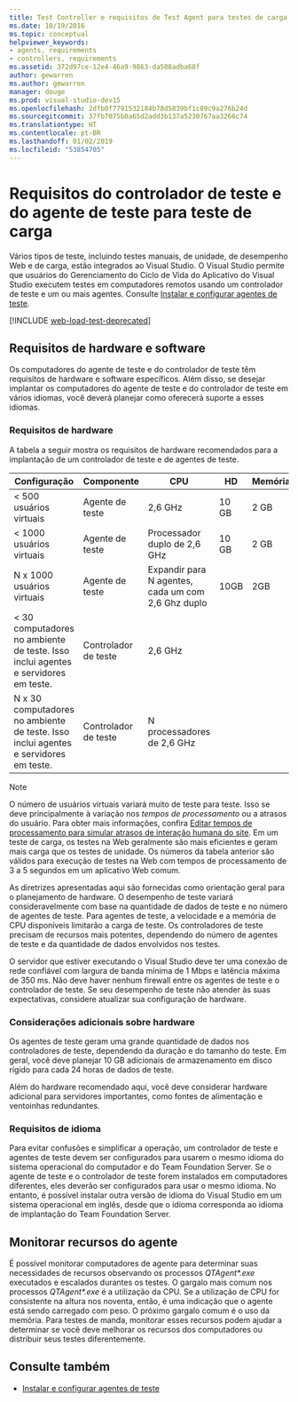 ```yaml
---
title: Test Controller e requisitos de Test Agent para testes de carga
ms.date: 10/19/2016
ms.topic: conceptual
helpviewer_keywords:
- agents, requirements
- controllers, requirements
ms.assetid: 372d97ce-12e4-46a9-9863-da508adba68f
author: gewarren
ms.author: gewarren
manager: douge
ms.prod: visual-studio-dev15
ms.openlocfilehash: 2dfb0f7791532184b78d5839bf1c89c9a276b24d
ms.sourcegitcommit: 37fb7075b0a65d2add3b137a5230767aa3266c74
ms.translationtype: HT
ms.contentlocale: pt-BR
ms.lasthandoff: 01/02/2019
ms.locfileid: "53854705"
---
```

# <a name="test-controller-and-test-agent-requirements-for-load-testing"></a>Requisitos do controlador de teste e do agente de teste para teste de carga

Vários tipos de teste, incluindo testes manuais, de unidade, de desempenho Web e de carga, estão integrados ao Visual Studio. O Visual Studio permite que usuários do Gerenciamento do Ciclo de Vida do Aplicativo do Visual Studio executem testes em computadores remotos usando um controlador de teste e um ou mais agentes. Consulte [Instalar e configurar agentes de teste](../test/lab-management/install-configure-test-agents.md).

[!INCLUDE [web-load-test-deprecated](includes/web-load-test-deprecated.md)]

## <a name="hardware-and-software-requirements"></a>Requisitos de hardware e software

Os computadores do agente de teste e do controlador de teste têm requisitos de hardware e software específicos. Além disso, se desejar implantar os computadores do agente de teste e do controlador de teste em vários idiomas, você deverá planejar como oferecerá suporte a esses idiomas.

### <a name="hardware-requirements"></a>Requisitos de hardware

A tabela a seguir mostra os requisitos de hardware recomendados para a implantação de um controlador de teste e de agentes de teste.

|**Configuração**|**Componente**|**CPU**|**HD**|**Memória**|
|-|-------------------|-|------------|-|
|< 500 usuários virtuais|Agente de teste|2,6 GHz|10 GB|2 GB|
|< 1000 usuários virtuais|Agente de teste|Processador duplo de 2,6 GHz|10 GB|2 GB|
|N x 1000 usuários virtuais|Agente de teste|Expandir para N agentes, cada um com 2,6 Ghz duplo|10GB|2GB|
|\< 30 computadores no ambiente de teste. Isso inclui agentes e servidores em teste.|Controlador de teste|2,6 GHz|||
|N x 30 computadores no ambiente de teste. Isso inclui agentes e servidores em teste.|Controlador de teste|N processadores de 2,6 GHz|||

> [!NOTE]
> O número de usuários virtuais variará muito de teste para teste. Isso se deve principalmente à variação nos *tempos de processamento* ou a atrasos do usuário. Para obter mais informações, confira [Editar tempos de processamento para simular atrasos de interação humana do site](../test/edit-think-times-in-load-test-scenarios.md). Em um teste de carga, os testes na Web geralmente são mais eficientes e geram mais carga que os testes de unidade. Os números da tabela anterior são válidos para execução de testes na Web com tempos de processamento de 3 a 5 segundos em um aplicativo Web comum.

As diretrizes apresentadas aqui são fornecidas como orientação geral para o planejamento de hardware. O desempenho de teste variará consideravelmente com base na quantidade de dados de teste e no número de agentes de teste. Para agentes de teste, a velocidade e a memória de CPU disponíveis limitarão a carga de teste. Os controladores de teste precisam de recursos mais potentes, dependendo do número de agentes de teste e da quantidade de dados envolvidos nos testes.

O servidor que estiver executando o Visual Studio deve ter uma conexão de rede confiável com largura de banda mínima de 1 Mbps e latência máxima de 350 ms. Não deve haver nenhum firewall entre os agentes de teste e o controlador de teste. Se seu desempenho de teste não atender às suas expectativas, considere atualizar sua configuração de hardware.

### <a name="additional-hardware-considerations"></a>Considerações adicionais sobre hardware

Os agentes de teste geram uma grande quantidade de dados nos controladores de teste, dependendo da duração e do tamanho do teste. Em geral, você deve planejar 10 GB adicionais de armazenamento em disco rígido para cada 24 horas de dados de teste.

Além do hardware recomendado aqui, você deve considerar hardware adicional para servidores importantes, como fontes de alimentação e ventoinhas redundantes.

### <a name="language-requirements"></a>Requisitos de idioma

Para evitar confusões e simplificar a operação, um controlador de teste e agentes de teste devem ser configurados para usarem o mesmo idioma do sistema operacional do computador e do Team Foundation Server. Se o agente de teste e o controlador de teste forem instalados em computadores diferentes, eles deverão ser configurados para usar o mesmo idioma. No entanto, é possível instalar outra versão de idioma do Visual Studio em um sistema operacional em inglês, desde que o idioma corresponda ao idioma de implantação do Team Foundation Server.

## <a name="monitor-agent-resources"></a>Monitorar recursos do agente

É possível monitorar computadores de agente para determinar suas necessidades de recursos observando os processos *QTAgent\*.exe* executados e escalados durantes os testes. O gargalo mais comum nos processos *QTAgent\*.exe* é a utilização da CPU. Se a utilização de CPU for consistente na altura nos noventa, então, é uma indicação que o agente está sendo carregado com peso. O próximo gargalo comum é o uso da memória. Para testes de manda, monitorar esses recursos podem ajudar a determinar se você deve melhorar os recursos dos computadores ou distribuir seus testes diferentemente.

## <a name="see-also"></a>Consulte também

- [Instalar e configurar agentes de teste](../test/lab-management/install-configure-test-agents.md)